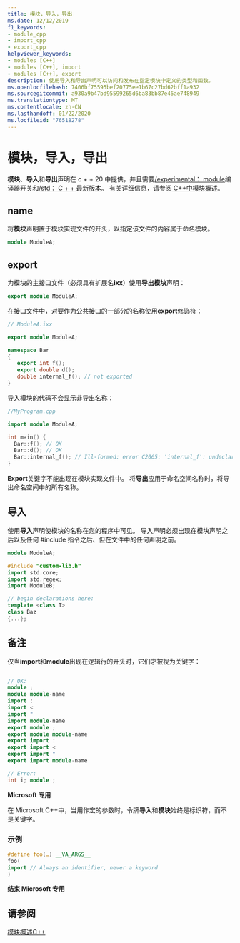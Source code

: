 ```yaml
---
title: 模块，导入，导出
ms.date: 12/12/2019
f1_keywords:
- module_cpp
- import_cpp
- export_cpp
helpviewer_keywords:
- modules [C++]
- modules [C++], import
- modules [C++], export
description: 使用导入和导出声明可以访问和发布在指定模块中定义的类型和函数。
ms.openlocfilehash: 7406bf75595bef20775ee1b67c27bd62bff1a932
ms.sourcegitcommit: a930a9b47bd95599265d6ba83bb87e46ae748949
ms.translationtype: MT
ms.contentlocale: zh-CN
ms.lasthandoff: 01/22/2020
ms.locfileid: "76518278"
---
```

# <a name="module-import-export"></a>模块，导入，导出

**模块**、**导入**和**导出**声明在 c + + 20 中提供，并且需要[/experimental： module](../build/reference/experimental-module.md)编译器开关和[/std： C + + 最新版本](../build/reference/std-specify-language-standard-version.md)。 有关详细信息，请参阅[ C++中模块概述](modules-cpp.md)。

## <a name="module"></a>name

将**模块**声明置于模块实现文件的开头，以指定该文件的内容属于命名模块。

```cpp
module ModuleA;
```

## <a name="export"></a>export

为模块的主接口文件（必须具有扩展名**ixx**）使用**导出模块**声明：

```cpp
export module ModuleA;
```

在接口文件中，对要作为公共接口的一部分的名称使用**export**修饰符：

```cpp
// ModuleA.ixx

export module ModuleA;

namespace Bar
{
   export int f();
   export double d();
   double internal_f(); // not exported
}
```

导入模块的代码不会显示非导出名称：

```cpp
//MyProgram.cpp

import module ModuleA;

int main() {
  Bar::f(); // OK
  Bar::d(); // OK
  Bar::internal_f(); // Ill-formed: error C2065: 'internal_f': undeclared identifier
}
```

**Export**关键字不能出现在模块实现文件中。 将**导出**应用于命名空间名称时，将导出命名空间中的所有名称。

## <a name="import"></a>导入

使用**导入**声明使模块的名称在您的程序中可见。 导入声明必须出现在模块声明之后以及任何 #include 指令之后、但在文件中的任何声明之前。

```cpp
module ModuleA;

#include "custom-lib.h"
import std.core;
import std.regex;
import ModuleB;

// begin declarations here:
template <class T>
class Baz
{...};
```

## <a name="remarks"></a>备注

仅当**import**和**module**出现在逻辑行的开头时，它们才被视为关键字：

```cpp

// OK:
module ;
module module-name
import :
import <
import "
import module-name
export module ;
export module module-name
export import :
export import <
export import "
export import module-name

// Error:
int i; module ;
```

**Microsoft 专用**

在 Microsoft C++中，当用作宏的参数时，令牌**导入**和**模块**始终是标识符，而不是关键字。

### <a name="example"></a>示例

```cpp
#define foo(…) __VA_ARGS__
foo(
import // Always an identifier, never a keyword
)
```

**结束 Microsoft 专用**

## <a name="see-also"></a>请参阅

[模块概述C++](modules-cpp.md)
